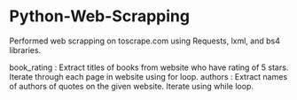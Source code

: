 # Python-Web-Scrapping
Performed web scrapping on toscrape.com using Requests, lxml, and bs4 libraries.

book_rating : Extract titles of books from website who have rating of 5 stars. Iterate through each page in website using for loop.
authors : Extract names of authors of quotes on the given website. Iterate using while loop.
